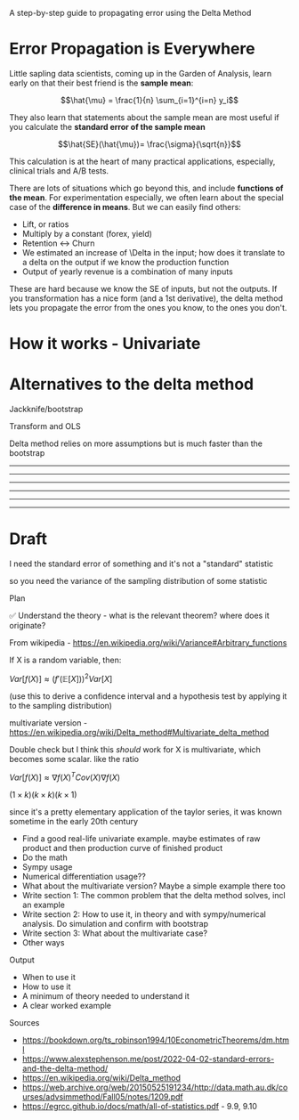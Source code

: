 
A step-by-step guide to propagating error using the Delta Method

# Error Propagation is Everywhere

Little sapling data scientists, coming up in the Garden of Analysis, learn early on that their best friend is the **sample mean**:

$$\hat{\mu} = \frac{1}{n} \sum_{i=1}^{i=n} y_i$$

They also learn that statements about the sample mean are most useful if you calculate the **standard error of the sample mean**

$$\hat{SE}(\hat{\mu})= \frac{\sigma}{\sqrt{n}}$$

This calculation is at the heart of many practical applications, especially, clinical trials and A/B tests.

There are lots of situations which go beyond this, and include **functions of the mean**. For experimentation especially, we often learn about the special case of the **difference in means**. But we can easily find others:

* Lift, or ratios
* Multiply by a constant (forex, yield)
* Retention <-> Churn
* We estimated an increase of \Delta in the input; how does it translate to a delta on the output if we know the production function
* Output of yearly revenue is a combination of many inputs

These are hard because we know the SE of inputs, but not the outputs. If you transformation has a nice form (and a 1st derivative), the delta method lets you propagate the error from the ones you know, to the ones you don't.

# How it works - Univariate

# Alternatives to the delta method

Jackknife/bootstrap

Transform and OLS

Delta method relies on more assumptions but is much faster than the bootstrap

---------------------------
---------------------------
---------------------------
---------------------------
---------------------------
---------------------------

# Draft

I need the standard error of something and it's not a "standard" statistic

so you need the variance of the sampling distribution of some statistic



Plan

✅ Understand the theory - what is the relevant theorem? where does it originate?

From wikipedia - https://en.wikipedia.org/wiki/Variance#Arbitrary_functions

If X is a random  variable, then:

$Var[f(X)] \approx (f'(\mathbb{E}[X]))^2 Var[X]$

(use this to derive a confidence interval and a hypothesis test by applying it to the sampling distribution)

multivariate version - https://en.wikipedia.org/wiki/Delta_method#Multivariate_delta_method

Double check but I think this _should_ work for X is multivariate, which becomes some scalar. like the ratio

$Var[f(X)] \approx\nabla f(X)^T Cov(X) \nabla f (X)$

$(1 \times k) (k \times k) (k \times 1)$

since it's a pretty elementary application of the taylor series, it was known sometime in the early 20th century

* Find a good real-life univariate example. maybe estimates of raw product and then production curve of finished product
* Do the math
* Sympy usage
* Numerical differentiation usage??
* What about the multivariate version? Maybe a simple example there too
* Write section 1: The common problem that the delta method solves, incl an example
* Write section 2: How to use it, in theory and with sympy/numerical analysis. Do simulation and confirm with bootstrap
* Write section 3: What about the multivariate case?
*  Other ways

Output
* When to use it
* How to use it
* A minimum of theory needed to understand it
* A clear worked example

Sources
* https://bookdown.org/ts_robinson1994/10EconometricTheorems/dm.html
* https://www.alexstephenson.me/post/2022-04-02-standard-errors-and-the-delta-method/
* https://en.wikipedia.org/wiki/Delta_method
* https://web.archive.org/web/20150525191234/http://data.math.au.dk/courses/advsimmethod/Fall05/notes/1209.pdf 
* https://egrcc.github.io/docs/math/all-of-statistics.pdf - 9.9, 9.10